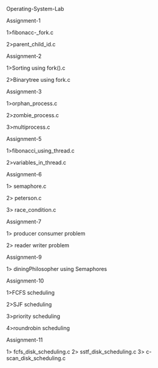 
Operating-System-Lab


Assignment-1

1>fibonacc-_fork.c

2>parent_child_id.c

Assignment-2

1>Sorting using fork().c

2>Binarytree using fork.c

Assignment-3

1>orphan_process.c

2>zombie_process.c

3>multiprocess.c


Assignment-5

1>fibonacci_using_thread.c

2>variables_in_thread.c


Assignment-6

1> semaphore.c

2> peterson.c

3> race_condition.c


Assignment-7

1> producer consumer problem

2> reader writer problem


Assignment-9

1> diningPhilosopher using Semaphores


Assignment-10

1>FCFS scheduling

2>SJF scheduling

3>priority scheduling

4>roundrobin scheduling


Assignment-11

1> fcfs_disk_scheduling.c
2> sstf_disk_scheduling.c
3> c-scan_disk_scheduling.c

